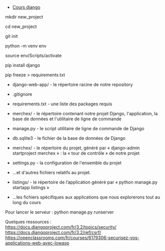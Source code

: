 * [Cours django](<https://openclassrooms.com/fr/courses/7172076-debutez-avec-le-framework-django/7514338-tirez-le-maximum-de-ce-cours>)

mkdir new_project

cd new_project

git init 

python -m venv env 

source env/Scripts/activate 

pip install django 

pip freeze > requirements.txt

* django-web-app/ - le répertoire racine de notre repository

* .gitignore

* requirements.txt - une liste des packages requis

* merchex/ - le répertoire contenant notre projet Django, l'application, la base de données et l'utilitaire de ligne de commande

* manage.py - le script utilitaire de ligne de commande de Django

* db.sqlite3 - le fichier de la base de données de Django

* merchex/ - le répertoire du projet, généré par « django-admin startproject merchex » : la « tour de contrôle » de notre projet

* settings.py - la configuration de l'ensemble du projet

* ...et d'autres fichiers relatifs au projet. 

* listings/ - le répertoire de l’application généré par « python manage.py startapp listings »

* ...les fichiers spécifiques aux applications que nous explorerons tout au long du cours


Pour lancer le serveur : python manage.py runserver

Quelques ressources : 
https://docs.djangoproject.com/fr/3.2/topics/security/
https://docs.djangoproject.com/fr/3.2/ref/csrf/
https://openclassrooms.com/fr/courses/6179306-securisez-vos-applications-web-avec-lowasp